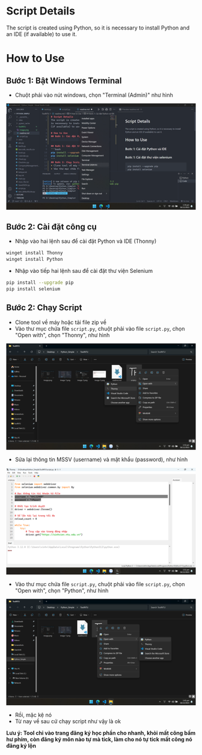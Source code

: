 # Script Details
The script is created using Python, so it is necessary to install Python and an IDE (if available) to use it.

# How to Use
## Bước 1: Bật Windows Terminal
+ Chuột phải vào nút windows, chọn "Terminal (Admin)" như hình

![Alt text](ReadmeImage/image-1.png)

## Bước 2: Cài đặt công cụ
+ Nhập vào hai lệnh sau để cài đặt Python và IDE (Thonny)
```bash
winget install Thonny
winget install Python
```
+ Nhập vào tiếp hai lệnh sau để cài đặt thư viện Selenium
```bash
pip install --upgrade pip
pip install selenium
```
## Bước 2: Chạy Script
+ Clone tool về máy hoặc tải file zip về
+ Vào thư mục chứa file `script.py`, chuột phải vào file `script.py`, chọn "Open with", chọn "Thonny", như hình

![Alt text](ReadmeImage/image-4.png)

+ Sửa lại thông tin MSSV (username) và mật khẩu (password), như hình

![Alt text](ReadmeImage/image-3.png)

+ Vào thư mục chứa file `script.py`, chuột phải vào file `script.py`, chọn "Open with", chọn "Python", như hình

![Alt text](ReadmeImage/image-2.png)

+ Rồi, mặc kệ nó
+ Từ nay về sau cứ chạy script như vậy là ok

**Lưu ý: Tool chỉ vào trang đăng ký học phần cho nhanh, khỏi mất công bấm hư phím, còn đăng ký môn nào tự mà tick, làm cho nó tự tick mất công nó đăng ký lộn**